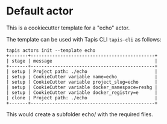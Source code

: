 Default actor
=============

This is a cookiecutter template for a "echo" actor. 

The template can be used with Tapis CLI `tapis-cli` as follows:

```
tapis actors init --template echo
+-------+----------------------------------------------+
| stage | message                                      |
+-------+----------------------------------------------+
| setup | Project path: ./echo                         |
| setup | CookieCutter variable name=echo              |
| setup | CookieCutter variable project_slug=echo      |
| setup | CookieCutter variable docker_namespace=reshg |
| setup | CookieCutter variable docker_registry=e      |
| clone | Project path: ./echo                         |
+-------+----------------------------------------------+

``` 

This would create a subfolder echo/ with the required files. 

